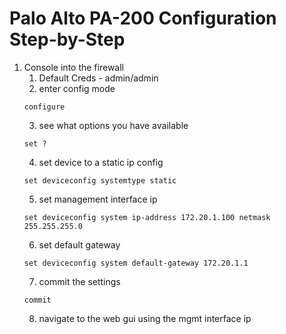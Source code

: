# Palo Alto PA-200 Configuration Step-by-Step

1. Console into the firewall
   1. Default Creds - admin/admin
   2. enter config mode
   ```
   configure
   ```
   3. see what options you have available
   ```
   set ?
   ```
   4. set device to a static ip config
   ```
   set deviceconfig systemtype static
   ```
   5. set management interface ip
   ```
   set deviceconfig system ip-address 172.20.1.100 netmask 255.255.255.0
   ```
   6. set default gateway
   ```
   set deviceconfig system default-gateway 172.20.1.1
   ```
   7. commit the settings
   ```
   commit
   ```
   8. navigate to the web gui using the mgmt interface ip